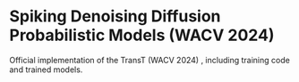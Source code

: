 # Spiking Denoising Diffusion Probabilistic Models (WACV 2024)
Official implementation of the TransT (WACV 2024) , including training code and trained models.
